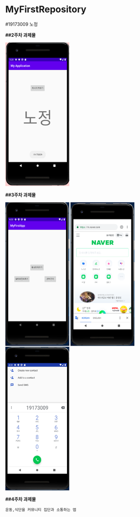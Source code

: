 # MyFirstRepository
#19173009 노정

**##2주차 과제물**

<img width = "200" height="450" src="./Png/2.PNG"></img>

**##3주차 과제물**

<img width= "200" height="450" src="./Png/display.PNG"></img>
<img width= "200" height="450" src="./Png/naver.PNG"></img>
<img width= "200" height="450" src="./Png/call.PNG"></img>

**##4주차 과제물**

    운동,식단을 커뮤니티 집단과 소통하는 앱
